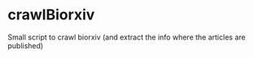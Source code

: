 # crawlBiorxiv
Small script to crawl biorxiv (and extract the info where the articles are published)
